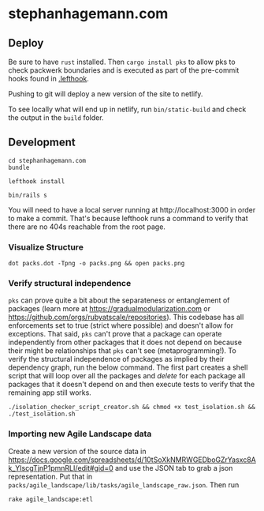 # stephanhagemann.com

## Deploy

Be sure to have `rust` installed. Then `cargo install pks` to allow pks to check packwerk boundaries and is executed as part of the pre-commit hooks found in [.lefthook](https://github.com/shageman/stephanhagemann.com/blob/main/lefthook.yml).

Pushing to git will deploy a new version of the site to netlify.

To see locally what will end up in netlify, run `bin/static-build` and check the output in the `build` folder.

## Development

```
cd stephanhagemann.com
bundle

lefthook install

bin/rails s
```

You will need to have a local server running at http://localhost:3000 in order to make a commit. That's because lefthook runs a command to verify that there are no 404s reachable from the root page.

### Visualize Structure

```
dot packs.dot -Tpng -o packs.png && open packs.png
```

### Verify structural independence

`pks` can prove quite a bit about the separateness or entanglement of packages (learn more at https://gradualmodularization.com or https://github.com/orgs/rubyatscale/repositories). This codebase has all enforcements set to true (strict where possible) and doesn't allow for exceptions. That said, `pks` can't prove that a package can operate independently from other packages that it does not depend on because their might be relationships that `pks` can't see (metaprogramming!). To verify the structural independence of packages as implied by their dependency graph, run the below command. The first part creates a shell script that will loop over all the packages and *delete* for each package all packages that it doesn't depend on and then execute tests to verify that the remaining app still works.

```
./isolation_checker_script_creator.sh && chmod +x test_isolation.sh && ./test_isolation.sh
```

### Importing new Agile Landscape data

Create a new version of the source data in <https://docs.google.com/spreadsheets/d/10tSoXkNMRWGEDboGZrYasxc8Ak_YIscgTjnP1pmnRLI/edit#gid=0> and use the JSON tab to grab a json representation. Put that in `packs/agile_landscape/lib/tasks/agile_landscape_raw.json`. Then run 

```
rake agile_landscape:etl
```
